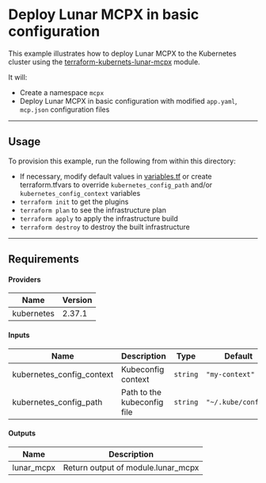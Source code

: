 # Deploy Lunar MCPX in basic configuration

This example illustrates how to deploy Lunar MCPX to the Kubernetes cluster using the [terraform-kubernets-lunar-mcpx](..%2F..) module.

It will:
- Create a namespace `mcpx`
- Deploy Lunar MCPX in basic configuration with modified `app.yaml`, `mcp.json` configuration files

---

## Usage

To provision this example, run the following from within this directory:
- If necessary, modify default values in [variables.tf](variables.tf) or create terraform.tfvars to override `kubernetes_config_path` and/or `kubernetes_config_context` variables
- `terraform init` to get the plugins
- `terraform plan` to see the infrastructure plan
- `terraform apply` to apply the infrastructure build
- `terraform destroy` to destroy the built infrastructure

---

## Requirements

#### Providers

| Name | Version |
|------|---------|
| kubernetes | 2.37.1 |

#### Inputs

| Name | Description | Type | Default | Required |
|------|-------------|------|---------|:--------:|
| kubernetes_config_context | Kubeconfig context | `string` | `"my-context"` | no |
| kubernetes_config_path | Path to the kubeconfig file | `string` | `"~/.kube/config"` | no |

#### Outputs

| Name | Description |
|------|-------------|
| lunar_mcpx | Return output of module.lunar_mcpx |

